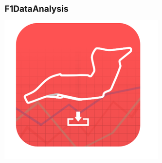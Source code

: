 # F1DataAnalysis


[logo]: src/common/images/icon.png "F1 Data Analysis"

<center> 

![alt text][logo]

</center>